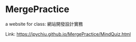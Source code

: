 # MergePractice
a website for class: 網站開發設計實務

Link: https://jpychiu.github.io/MergePractice/MindQuiz.html

